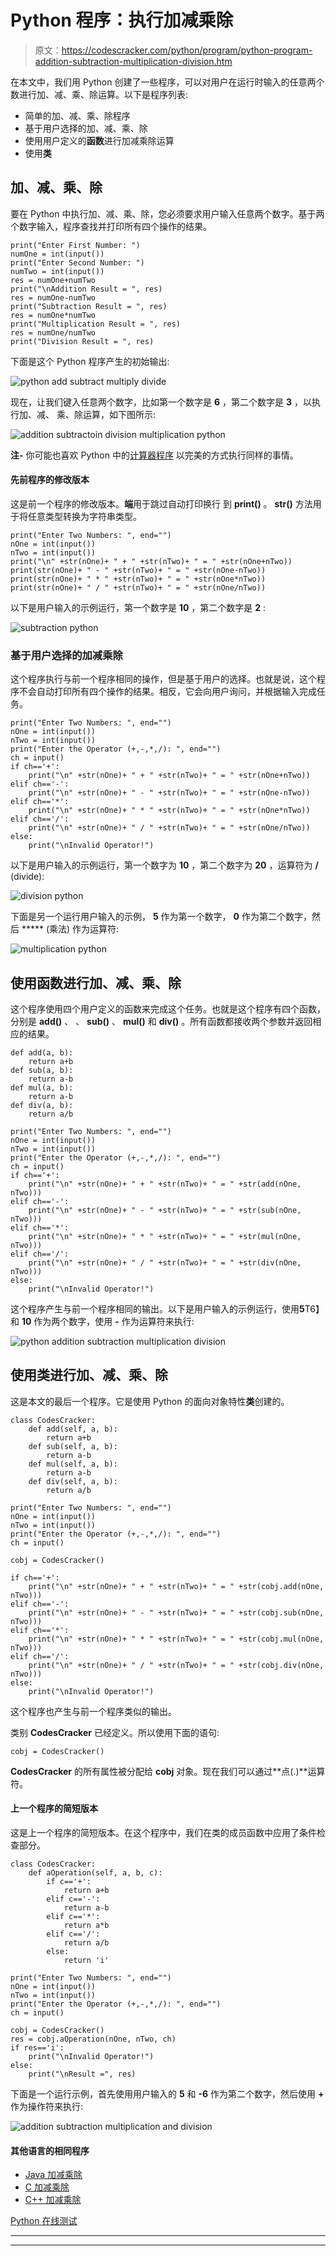 # Python 程序：执行加减乘除

> 原文：<https://codescracker.com/python/program/python-program-addition-subtraction-multiplication-division.htm>

在本文中，我们用 Python 创建了一些程序，可以对用户在运行时输入的任意两个数进行加、减、乘、除运算。以下是程序列表:

*   简单的加、减、乘、除程序
*   基于用户选择的加、减、乘、除
*   使用用户定义的**函数**进行加减乘除运算
*   使用**类**

## 加、减、乘、除

要在 Python 中执行加、减、乘、除，您必须要求用户输入任意两个数字。基于两个数字输入，程序查找并打印所有四个操作的结果。

```
print("Enter First Number: ")
numOne = int(input())
print("Enter Second Number: ")
numTwo = int(input())
res = numOne+numTwo
print("\nAddition Result = ", res)
res = numOne-numTwo
print("Subtraction Result = ", res)
res = numOne*numTwo
print("Multiplication Result = ", res)
res = numOne/numTwo
print("Division Result = ", res)
```

下面是这个 Python 程序产生的初始输出:

![python add subtract multiply divide](img/561ef8d995ba82be84aec66d2704c93b.png)

现在，让我们键入任意两个数字，比如第一个数字是 **6** ，第二个数字是 **3** ，以执行加、减、 乘、除运算，如下图所示:

![addition subtractoin division multiplication python](img/eef9942184ea0ad8e5e4c61c9c710697.png)

**注-** 你可能也喜欢 Python 中的[计算器程序](/python/program/python-program-make-calculator.htm) 以完美的方式执行同样的事情。

#### 先前程序的修改版本

这是前一个程序的修改版本。**端**用于跳过自动打印换行 到 **print()** 。 **str()** 方法用于将任意类型转换为字符串类型。

```
print("Enter Two Numbers: ", end="")
nOne = int(input())
nTwo = int(input())
print("\n" +str(nOne)+ " + " +str(nTwo)+ " = " +str(nOne+nTwo))
print(str(nOne)+ " - " +str(nTwo)+ " = " +str(nOne-nTwo))
print(str(nOne)+ " * " +str(nTwo)+ " = " +str(nOne*nTwo))
print(str(nOne)+ " / " +str(nTwo)+ " = " +str(nOne/nTwo))
```

以下是用户输入的示例运行，第一个数字是 **10** ，第二个数字是 **2** :

![subtraction python](img/59bd99cf44cdf07e44bcc799ee7a11ef.png)

### 基于用户选择的加减乘除

这个程序执行与前一个程序相同的操作，但是基于用户的选择。也就是说，这个程序不会自动打印所有四个操作的结果。相反，它会向用户询问，并根据输入完成任务。

```
print("Enter Two Numbers: ", end="")
nOne = int(input())
nTwo = int(input())
print("Enter the Operator (+,-,*,/): ", end="")
ch = input()
if ch=='+':
    print("\n" +str(nOne)+ " + " +str(nTwo)+ " = " +str(nOne+nTwo))
elif ch=='-':
    print("\n" +str(nOne)+ " - " +str(nTwo)+ " = " +str(nOne-nTwo))
elif ch=='*':
    print("\n" +str(nOne)+ " * " +str(nTwo)+ " = " +str(nOne*nTwo))
elif ch=='/':
    print("\n" +str(nOne)+ " / " +str(nTwo)+ " = " +str(nOne/nTwo))
else:
    print("\nInvalid Operator!")
```

以下是用户输入的示例运行，第一个数字为 **10** ，第二个数字为 **20** ，运算符为 **/** (divide):

![division python](img/9f79a3c3ed4323186e6d6425cf8fbb4e.png)

下面是另一个运行用户输入的示例， **5** 作为第一个数字， **0** 作为第二个数字，然后 ***** (乘法) 作为运算符:

![multiplication python](img/4e12f94dc45ee05b31e5a10951d4914c.png)

## 使用函数进行加、减、乘、除

这个程序使用四个用户定义的函数来完成这个任务。也就是这个程序有四个函数，分别是 **add()** 、 、 **sub()** 、 **mul()** 和 **div()** 。所有函数都接收两个参数并返回相应的结果。

```
def add(a, b):
    return a+b
def sub(a, b):
    return a-b
def mul(a, b):
    return a-b
def div(a, b):
    return a/b

print("Enter Two Numbers: ", end="")
nOne = int(input())
nTwo = int(input())
print("Enter the Operator (+,-,*,/): ", end="")
ch = input()
if ch=='+':
    print("\n" +str(nOne)+ " + " +str(nTwo)+ " = " +str(add(nOne, nTwo)))
elif ch=='-':
    print("\n" +str(nOne)+ " - " +str(nTwo)+ " = " +str(sub(nOne, nTwo)))
elif ch=='*':
    print("\n" +str(nOne)+ " * " +str(nTwo)+ " = " +str(mul(nOne, nTwo)))
elif ch=='/':
    print("\n" +str(nOne)+ " / " +str(nTwo)+ " = " +str(div(nOne, nTwo)))
else:
    print("\nInvalid Operator!")
```

这个程序产生与前一个程序相同的输出。以下是用户输入的示例运行，使用**5**T6】和 **10** 作为两个数字，使用 **-** 作为运算符来执行:

![python addition subtraction multiplication division](img/4d3eabf9c878dadd38e4c5aeeef16924.png)

## 使用类进行加、减、乘、除

这是本文的最后一个程序。它是使用 Python 的面向对象特性**类**创建的。

```
class CodesCracker:
    def add(self, a, b):
        return a+b
    def sub(self, a, b):
        return a-b
    def mul(self, a, b):
        return a-b
    def div(self, a, b):
        return a/b

print("Enter Two Numbers: ", end="")
nOne = int(input())
nTwo = int(input())
print("Enter the Operator (+,-,*,/): ", end="")
ch = input()

cobj = CodesCracker()

if ch=='+':
    print("\n" +str(nOne)+ " + " +str(nTwo)+ " = " +str(cobj.add(nOne, nTwo)))
elif ch=='-':
    print("\n" +str(nOne)+ " - " +str(nTwo)+ " = " +str(cobj.sub(nOne, nTwo)))
elif ch=='*':
    print("\n" +str(nOne)+ " * " +str(nTwo)+ " = " +str(cobj.mul(nOne, nTwo)))
elif ch=='/':
    print("\n" +str(nOne)+ " / " +str(nTwo)+ " = " +str(cobj.div(nOne, nTwo)))
else:
    print("\nInvalid Operator!")
```

这个程序也产生与前一个程序类似的输出。

类别 **CodesCracker** 已经定义。所以使用下面的语句:

```
cobj = CodesCracker()
```

**CodesCracker** 的所有属性被分配给 **cobj** 对象。现在我们可以通过**点(.)**运算符。

#### 上一个程序的简短版本

这是上一个程序的简短版本。在这个程序中，我们在类的成员函数中应用了条件检查部分。

```
class CodesCracker:
    def aOperation(self, a, b, c):
        if c=='+':
            return a+b
        elif c=='-':
            return a-b
        elif c=='*':
            return a*b
        elif c=='/':
            return a/b
        else:
            return 'i'

print("Enter Two Numbers: ", end="")
nOne = int(input())
nTwo = int(input())
print("Enter the Operator (+,-,*,/): ", end="")
ch = input()

cobj = CodesCracker()
res = cobj.aOperation(nOne, nTwo, ch)
if res=='i':
    print("\nInvalid Operator!")
else:
    print("\nResult =", res)
```

下面是一个运行示例，首先使用用户输入的 **5** 和 **-6** 作为第二个数字，然后使用 **+** 作为操作符来执行:

![addition subtraction multiplication and division](img/23d288a03c34312733451ea1c01c47b6.png)

#### 其他语言的相同程序

*   [Java 加减乘除](/java/program/addition-subtraction-multiplication-division.htm)
*   [C 加减乘除](/c/program/addition-subtraction-multiplication-division.htm)
*   [C++ 加减乘除](/cpp/program/addition-subtraction-multiplication-division.htm)

[Python 在线测试](/exam/showtest.php?subid=10)

* * *

* * *
